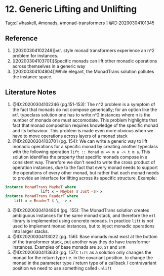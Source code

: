 # 12. Generic Lifting and Unlifting

Tags:[ #haskell, #monads, #monad-transformers ]
@ID:20200304101345


## Reference
1. [[20200304102246]]`mtl` style monad transformers experience an n^2 problem for instances.
2. [[20200304103701]]Specific monads can lift other monadic operations across themselves in a generic way
3. [[20200304104804]]While elegant, the MonadTrans solution pollutes the instance space.

## Literature Notes
1. @ID:20200304102246 (pg.151-153): The n^2 problem is a symptom of the fact that monads do not compose generically; for an option like the `mtl` typeclass solution one has to write n^2 instances where n is the number of monads one must accomodate. This problem highlights that fact that monad composition requires knowledge of the specific monad and its behaviour. This problem is made even more obvious when we have to move operations across layers of a monad stack
2. @ID:20200304103701 (pg. 154): We can write a generic way to lift monadic operations for a specific monad by creating another typeclass with the following operation `lift :: Monad m => m a -> t m a`. This solution identifies the property that specific monads compose in a consistent way. Therefore we don't need to write the cross product of operation instances, due to the fact that every monad needs to support the operations of every other monad, but rather that each monad needs to provide an interface for lifting across its specific structure. Example:
```haskell
instance MonadTrans MaybeT where
			    lift x = MaybeT $ Just <$> x
instance MonadTrans ReaderT where
    lift x = ReaderT $ \_ -> x
```
3. @ID:20200304104804 (pg. 155): The MonadTrans solution creates ambiguous instances for the same monad stack, and therefore the `mtl` library is implemented using concrete monads. In practice `lift` is not used to implement monad instances, but to inject monadic operations into larger stacks.
4. @ID:20200304113022 (pg. 156): Base monads must exist at the bottom of the transformer stack, put another way they do have transformer instances. Examples of base monads are `IO`, `ST` and `STM`
5. @ID:20200304113633 (pg. 157): `lift` as a solution only changes the monad for the return type i.e. in the covariant position. to change the monad in the parameter type / return type of a callback / contravariant position we need to use something called `unlift` 